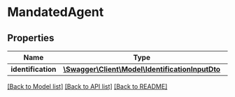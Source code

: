 # MandatedAgent

## Properties
Name | Type | Description | Notes
------------ | ------------- | ------------- | -------------
**identification** | [**\Swagger\Client\Model\IdentificationInputDto**](IdentificationInputDto.md) |  | 

[[Back to Model list]](../README.md#documentation-for-models) [[Back to API list]](../README.md#documentation-for-api-endpoints) [[Back to README]](../README.md)


